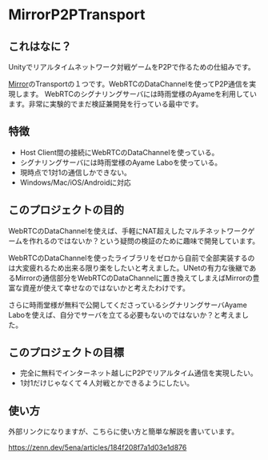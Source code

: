 # MirrorP2PTransport

## これはなに？

Unityでリアルタイムネットワーク対戦ゲームをP2Pで作るための仕組みです。

[Mirror](https://github.com/vis2k/Mirror)のTransportの１つです。WebRTCのDataChannelを使ってP2P通信を実現します。
WebRTCのシグナリングサーバには時雨堂様のAyameを利用しています。非常に実験的でまだ検証兼開発を行っている最中です。

## 特徴

- Host Client間の接続にWebRTCのDataChannelを使っている。
- シグナリングサーバには時雨堂様のAyame Laboを使っている。
- 現時点で1対1の通信しかできない。
- Windows/Mac/iOS/Androidに対応

## このプロジェクトの目的

WebRTCのDataChannelを使えば、手軽にNAT超えしたマルチネットワークゲームを作れるのではないか？という疑問の検証のために趣味で開発しています。

WebRTCのDataChannelを使ったライブラリをゼロから自前で全部実装するのは大変疲れるため出来る限り楽をしたいと考えました。UNetの有力な後継であるMirrorの通信部分をWebRTCのDataChannelに置き換えてしまえばMirrorの豊富な資産が使えて幸せなのではないかと考えたわけです。

さらに時雨堂様が無料で公開してくださっているシグナリングサーバAyame Laboを使えば、自分でサーバを立てる必要もないのではないか？と考えました。


## このプロジェクトの目標

- 完全に無料でインターネット越しにP2Pでリアルタイム通信を実現したい。
- 1対1だけじゃなくて４人対戦とかできるようにしたい。

## 使い方

外部リンクになりますが、こちらに使い方と簡単な解説を書いています。

https://zenn.dev/5ena/articles/184f208f7a1d03e1d876
